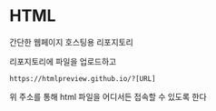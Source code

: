 # HTML
간단한 웹페이지 호스팅용 리포지토리

리포지토리에 파일을 업로드하고
```
https://htmlpreview.github.io/?[URL]
```
위 주소를 통해 html 파일을 어디서든 접속할 수 있도록 한다
